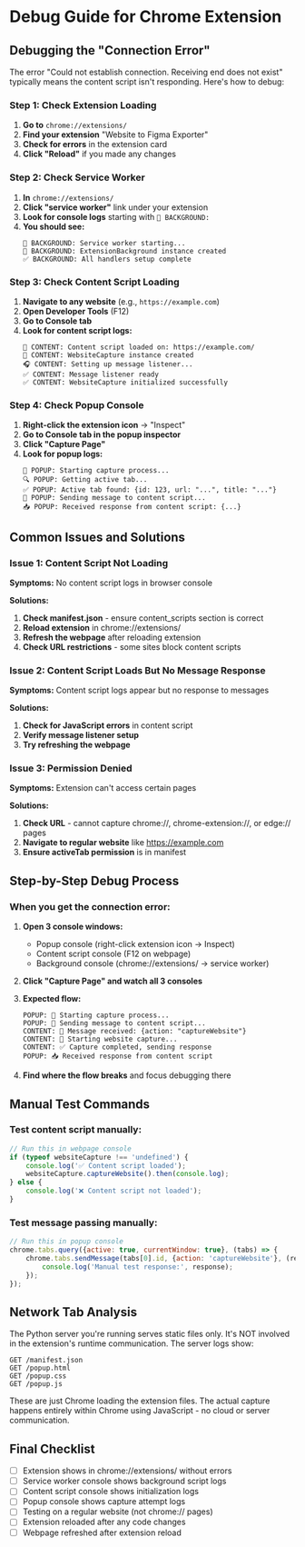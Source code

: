 # Debug Guide for Chrome Extension

## Debugging the "Connection Error"

The error "Could not establish connection. Receiving end does not exist" typically means the content script isn't responding. Here's how to debug:

### Step 1: Check Extension Loading

1. **Go to** `chrome://extensions/`
2. **Find your extension** "Website to Figma Exporter"
3. **Check for errors** in the extension card
4. **Click "Reload"** if you made any changes

### Step 2: Check Service Worker

1. **In** `chrome://extensions/`
2. **Click "service worker"** link under your extension
3. **Look for console logs** starting with `🔧 BACKGROUND:`
4. **You should see:**
   ```
   🔧 BACKGROUND: Service worker starting...
   🔧 BACKGROUND: ExtensionBackground instance created
   ✅ BACKGROUND: All handlers setup complete
   ```

### Step 3: Check Content Script Loading

1. **Navigate to any website** (e.g., `https://example.com`)
2. **Open Developer Tools** (F12)
3. **Go to Console tab**
4. **Look for content script logs:**
   ```
   🚀 CONTENT: Content script loaded on: https://example.com/
   🔧 CONTENT: WebsiteCapture instance created
   🎧 CONTENT: Setting up message listener...
   ✅ CONTENT: Message listener ready
   ✅ CONTENT: WebsiteCapture initialized successfully
   ```

### Step 4: Check Popup Console

1. **Right-click the extension icon** → "Inspect"
2. **Go to Console tab in the popup inspector**
3. **Click "Capture Page"**
4. **Look for popup logs:**
   ```
   🔄 POPUP: Starting capture process...
   🔍 POPUP: Getting active tab...
   ✅ POPUP: Active tab found: {id: 123, url: "...", title: "..."}
   📨 POPUP: Sending message to content script...
   📥 POPUP: Received response from content script: {...}
   ```

## Common Issues and Solutions

### Issue 1: Content Script Not Loading

**Symptoms:** No content script logs in browser console

**Solutions:**
1. **Check manifest.json** - ensure content_scripts section is correct
2. **Reload extension** in chrome://extensions/
3. **Refresh the webpage** after reloading extension
4. **Check URL restrictions** - some sites block content scripts

### Issue 2: Content Script Loads But No Message Response

**Symptoms:** Content script logs appear but no response to messages

**Solutions:**
1. **Check for JavaScript errors** in content script
2. **Verify message listener setup** 
3. **Try refreshing the webpage**

### Issue 3: Permission Denied

**Symptoms:** Extension can't access certain pages

**Solutions:**
1. **Check URL** - cannot capture chrome://, chrome-extension://, or edge:// pages
2. **Navigate to regular website** like https://example.com
3. **Ensure activeTab permission** is in manifest

## Step-by-Step Debug Process

### When you get the connection error:

1. **Open 3 console windows:**
   - Popup console (right-click extension icon → Inspect)
   - Content script console (F12 on webpage)
   - Background console (chrome://extensions/ → service worker)

2. **Click "Capture Page" and watch all 3 consoles**

3. **Expected flow:**
   ```
   POPUP: 🔄 Starting capture process...
   POPUP: 📨 Sending message to content script...
   CONTENT: 📨 Message received: {action: "captureWebsite"}
   CONTENT: 🔄 Starting website capture...
   CONTENT: ✅ Capture completed, sending response
   POPUP: 📥 Received response from content script
   ```

4. **Find where the flow breaks** and focus debugging there

## Manual Test Commands

### Test content script manually:
```javascript
// Run this in webpage console
if (typeof websiteCapture !== 'undefined') {
    console.log('✅ Content script loaded');
    websiteCapture.captureWebsite().then(console.log);
} else {
    console.log('❌ Content script not loaded');
}
```

### Test message passing manually:
```javascript
// Run this in popup console
chrome.tabs.query({active: true, currentWindow: true}, (tabs) => {
    chrome.tabs.sendMessage(tabs[0].id, {action: 'captureWebsite'}, (response) => {
        console.log('Manual test response:', response);
    });
});
```

## Network Tab Analysis

The Python server you're running serves static files only. It's NOT involved in the extension's runtime communication. The server logs show:

```
GET /manifest.json
GET /popup.html
GET /popup.css
GET /popup.js
```

These are just Chrome loading the extension files. The actual capture happens entirely within Chrome using JavaScript - no cloud or server communication.

## Final Checklist

- [ ] Extension shows in chrome://extensions/ without errors
- [ ] Service worker console shows background script logs
- [ ] Content script console shows initialization logs
- [ ] Popup console shows capture attempt logs
- [ ] Testing on a regular website (not chrome:// pages)
- [ ] Extension reloaded after any code changes
- [ ] Webpage refreshed after extension reload